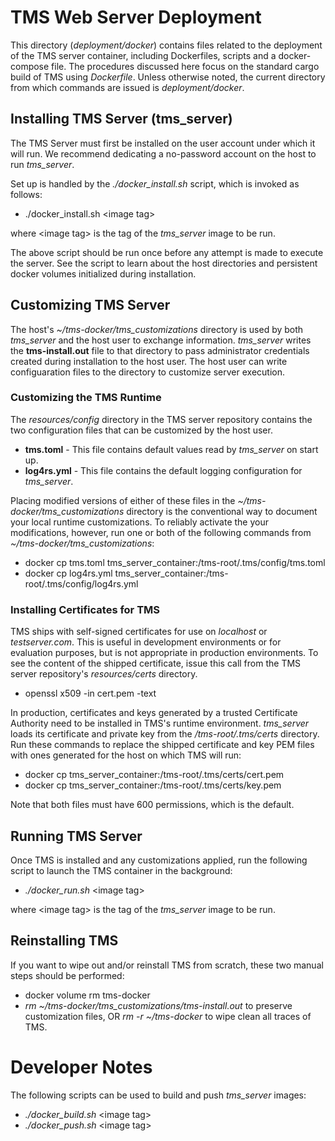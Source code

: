 # TMS Web Server Deployment

This directory (*deployment/docker*) contains files related to the deployment of the TMS server container, including Dockerfiles, scripts and a docker-compose file.  The procedures discussed here focus on the standard cargo build of TMS using *Dockerfile*.  Unless otherwise noted, the current directory from which commands are issued is *deployment/docker*.  

## Installing TMS Server (tms_server)

The TMS Server must first be installed on the user account under which it will run.  We recommend dedicating a no-password account on the host to run *tms_server*.  

Set up is handled by the *./docker_install.sh* script, which is invoked as follows:

   - ./docker_install.sh \<image tag\>

where \<image tag\> is the tag of the *tms_server* image to be run.

The above script should be run once before any attempt is made to execute the server.  See the script to learn about the host directories and persistent docker volumes initialized during installation. 

## Customizing TMS Server

The host's *~/tms-docker/tms_customizations* directory is used by both *tms_server* and the host user to exchange information.  *tms_server* writes the **tms-install.out** file to that directory to pass administrator credentials created during installation to the host user.  The host user can write configuaration files to the directory to customize server execution.  

### Customizing the TMS Runtime

The *resources/config* directory in the TMS server repository contains the two configuration files that can be customized by the host user.

   - **tms.toml** - This file contains default values read by *tms_server* on start up.
   - **log4rs.yml** - This file contains the default logging configuration for *tms_server*.

Placing modified versions of either of these files in the *~/tms-docker/tms_customizations* directory is the conventional way to document your local runtime customizations.  To reliably activate the your modifications, however, run one or both of the following commands from *~/tms-docker/tms_customizations*: 

   - docker cp tms.toml tms_server_container:/tms-root/.tms/config/tms.toml
   - docker cp log4rs.yml tms_server_container:/tms-root/.tms/config/log4rs.yml

### Installing Certificates for TMS

TMS ships with self-signed certificates for use on *localhost* or *testserver.com*.  This is useful in development environments or for evaluation purposes, but is not appropriate in production environments.  To see the content of the shipped certificate, issue this call from the TMS server repository's *resources/certs* directory.  

   - openssl x509 -in cert.pem -text

In production, certificates and keys generated by a trusted Certificate Authority need to be installed in TMS's runtime environment.  *tms_server* loads its certificate and private key from the */tms-root/.tms/certs* directory.  Run these commands to replace the shipped certificate and key PEM files with ones generated for the host on which TMS will run:

   - docker cp <path-to-cert-file> tms_server_container:/tms-root/.tms/certs/cert.pem
   - docker cp <path-to-key-file > tms_server_container:/tms-root/.tms/certs/key.pem

Note that both files must have 600 permissions, which is the default.

## Running TMS Server

Once TMS is installed and any customizations applied, run the following script to launch the TMS container in the background:

   - *./docker_run.sh* \<image tag\>

where \<image tag\> is the tag of the *tms_server* image to be run.   

## Reinstalling TMS

If you want to wipe out and/or reinstall TMS from scratch, these two manual steps should be performed:

   - docker volume rm tms-docker
   - *rm ~/tms-docker/tms_customizations/tms-install.out* to preserve customization files, OR *rm -r ~/tms-docker* to wipe clean all traces of TMS.

# Developer Notes

The following scripts can be used to build and push *tms_server* images:

   - *./docker_build.sh* \<image tag\>
   - *./docker_push.sh* \<image tag\>
